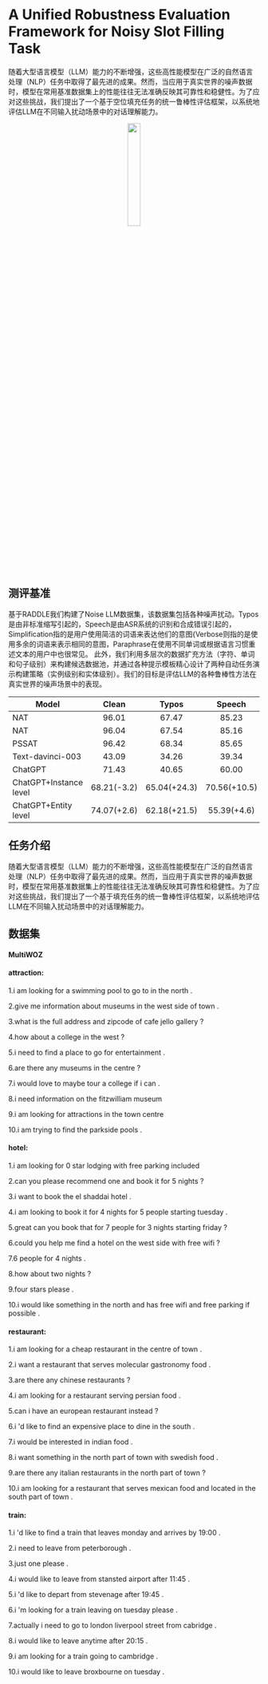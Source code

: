 # A Unified Robustness Evaluation Framework for Noisy Slot Filling Task
随着大型语言模型（LLM）能力的不断增强，这些高性能模型在广泛的自然语言处理（NLP）任务中取得了最先进的成果。然而，当应用于真实世界的噪声数据时，模型在常用基准数据集上的性能往往无法准确反映其可靠性和稳健性。为了应对这些挑战，我们提出了一个基于空位填充任务的统一鲁棒性评估框架，以系统地评估LLM在不同输入扰动场景中的对话理解能力。

<div align="center"><img src="resources/nlpcc-main.pdf" height="23%" width="23%" /></div>

## 测评基准
基于RADDLE我们构建了Noise LLM数据集，该数据集包括各种噪声扰动。Typos是由非标准缩写引起的，Speech是由ASR系统的识别和合成错误引起的，Simplification指的是用户使用简洁的词语来表达他们的意图{Verbose则指的是使用多余的词语来表示相同的意图，Paraphrase在使用不同单词或根据语言习惯重述文本的用户中也很常见。
此外，我们利用多层次的数据扩充方法（字符、单词和句子级别）来构建候选数据池，并通过各种提示模板精心设计了两种自动任务演示构建策略（实例级别和实体级别）。我们的目标是评估LLM的各种鲁棒性方法在真实世界的噪声场景中的表现。

| Model                                                    |  Clean     | Typos        | Speech       | Paraphrase  | Simplification |Verbose      |Overall      |
| -------------------------------------------------------- | :------:   | :----:       | :------:     | :------:    | :------:       | :------:    | :------:    | 
| NAT                                                      |  96.01     | 67.47        | 85.23        | 87.73       | 87.32          | 85.41        | 87.21        |
| NAT                                                      |  96.04     | 67.54        | 85.16        | 87.42       | 87.33          | 85.29        | 87.27        |
| PSSAT                                                    |  96.42     | 68.34        | 85.65        | 91.54       | 89.73          | 85.82        | 88.16        |
| Text-davinci-003                                         |  43.09     | 34.26        | 39.34        | 38.42       | 40.12          | 37.18        | 38.54        |
| ChatGPT                                                  |  71.43     | 40.65        | 60.00        | 55.56       | 65.54          | 55.56        | 57.21        |
| ChatGPT+Instance level                                   | 68.21(-3.2) | 65.04(+24.3) | 70.56(+10.5) |58.82(+2.2)  | 73.02(+7.4)    |  61.77(+6.2) | 68.34(+11.1) |
| ChatGPT+Entity level                                     | 74.07(+2.6) | 62.18(+21.5) | 55.39(+4.6)  |75.59(+18.9) | 70.96(+5.4)    | 71.75(+16.1) | 71.55(+14.3) |

## 任务介绍
随着大型语言模型（LLM）能力的不断增强，这些高性能模型在广泛的自然语言处理（NLP）任务中取得了最先进的成果。然而，当应用于真实世界的噪声数据时，模型在常用基准数据集上的性能往往无法准确反映其可靠性和稳健性。为了应对这些挑战，我们提出了一个基于填充任务的统一鲁棒性评估框架，以系统地评估LLM在不同输入扰动场景中的对话理解能力。

## 数据集
#### MultiWOZ
#### attraction:

1.i am looking for a swimming pool to go to in the north .

2.give me information about museums in the west side of town .

3.what is the full address and zipcode of cafe jello gallery ?

4.how about a college in the west ?

5.i need to find a place to go for entertainment .

6.are there any museums in the centre ?

7.i would love to maybe tour a college if i can .

8.i need information on the fitzwilliam museum

9.i am looking for attractions in the town centre

10.i am trying to find the parkside pools .

#### hotel:

1.i am looking for 0 star lodging with free parking included

2.can you please recommend one and book it for 5 nights ?

3.i want to book the el shaddai hotel .

4.i am looking to book it for 4 nights for 5 people starting tuesday .

5.great can you book that for 7 people for 3 nights starting friday ?

6.could you help me find a hotel on the west side with free wifi ?

7.6 people for 4 nights .

8.how about two nights ?

9.four stars please .

10.i would like something in the north and has free wifi and free parking if possible .

#### restaurant:

1.i am looking for a cheap restaurant in the centre of town .

2.i want a restaurant that serves molecular gastronomy food .

3.are there any chinese restaurants ?

4.i am looking for a restaurant serving persian food .

5.can i have an european restaurant instead ?

6.i 'd like to find an expensive place to dine in the south .

7.i would be interested in indian food .

8.i want something in the north part of town with swedish food .

9.are there any italian restaurants in the north part of town ?

10.i am looking for a restaurant that serves mexican food and located in the south part of town .

#### train:

1.i 'd like to find a train that leaves monday and arrives by 19:00 .

2.i need to leave from peterborough .

3.just one please .

4.i would like to leave from stansted airport after 11:45 .

5.i 'd like to depart from stevenage after 19:45 .

6.i 'm looking for a train leaving on tuesday please .

7.actually i need to go to london liverpool street from cabridge .

8.i would like to leave anytime after 20:15 .

9.i am looking for a train going to cambridge .

10.i would like to leave broxbourne on tuesday .

